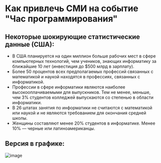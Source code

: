 

# Как привлечь СМИ на событие "Час программирования"

## Некоторые шокирующие статистические данные (США):

  * В США планируется на один миллион больше рабочих мест в сфере компьютерных технологий, чем учеников, знающих информатику за ближайшие 10 лет (инвестиция до $500 млрд в зарплату).
  * Более 50 процентов всех предполагаемых профессий связанных с математикой и наукой находятся в профессиях, связанных с информатикой. 
  * Профессии в сфере информатики являются наиболее высокооплачиваемыми для выпускников. Тем не менее, меньше, чем 3% студентов колледжей выпускаются со степенью в области информатики.
  * В 26 штатах занятия по информатики не считаются с математикой или наукой и не являются требованием для окончания средней школы. 
  * Женщины составляют менее 20% студентов в информатике. Менее 10% — черные или латиноамериканцы.

## Версия в графике:

![image](http://code.org/images/fit-8000/Code.org_infographic.png)